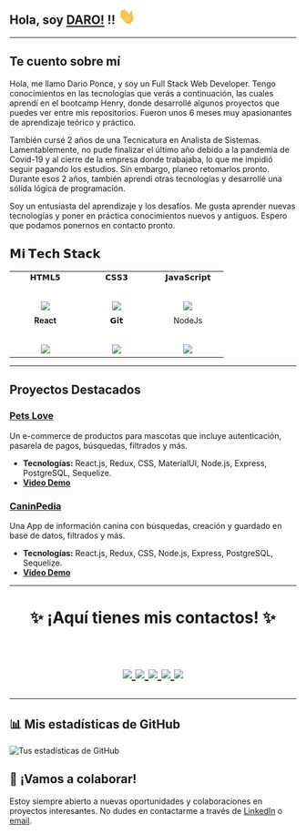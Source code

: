 ## Hola, soy [DARO!](https://github.com/DaroPonce21) !! <img src="https://raw.githubusercontent.com/parth-27/parth-27/master/Hi.gif" width="30px">

<hr/>

## Te cuento sobre mí

Hola, me llamo Dario Ponce, y soy un Full Stack Web Developer. Tengo conocimientos en las tecnologías que verás a continuación, las cuales aprendí en el bootcamp Henry, donde desarrollé algunos proyectos que puedes ver entre mis repositorios. Fueron unos 6 meses muy apasionantes de aprendizaje teórico y práctico.

También cursé 2 años de una Tecnicatura en Analista de Sistemas. Lamentablemente, no pude finalizar el último año debido a la pandemia de Covid-19 y al cierre de la empresa donde trabajaba, lo que me impidió seguir pagando los estudios. Sin embargo, planeo retomarlos pronto. Durante esos 2 años, también aprendí otras tecnologías y desarrollé una sólida lógica de programación.

Soy un entusiasta del aprendizaje y los desafíos. Me gusta aprender nuevas tecnologías y poner en práctica conocimientos nuevos y antiguos. Espero que podamos ponernos en contacto pronto.

## 𝗠𝗶 𝗧𝗲𝗰𝗵 𝗦𝘁𝗮𝗰𝗸

<table>
  <tbody>
    <tr valign="top">
      <td width="25%" align="center">
        <span>𝗛𝗧𝗠𝗟𝟱</span><br><br><br>
        <img height="64px" src="https://cdn.svgporn.com/logos/html-5.svg">
      </td>
      <td width="25%" align="center">
        <span>𝗖𝗦𝗦𝟯</span><br><br><br>
        <img height="64px" src="https://cdn.svgporn.com/logos/css-3.svg">
      </td>
      <td width="25%" align="center">
        <span>𝗝𝗮𝘃𝗮𝗦𝗰𝗿𝗶𝗽𝘁</span><br><br><br>
        <img height="64px" src="https://cdn.svgporn.com/logos/javascript.svg">
      </td>
    </tr>
    <tr valign="top">
      <td width="25%" align="center">
        <span><strong>React</strong></span><br><br><br>
        <img height="64px" src="https://cdn4.iconfinder.com/data/icons/logos-3/600/React.js_logo-512.png">
      </td>
      <td width="25%" align="center">
        <span>𝗚𝗶𝘁</span><br><br><br>
        <img height="64px" src="https://cdn.svgporn.com/logos/git-icon.svg">
      </td>
      <td width="25%" align="center">
        <span>NodeJs</span><br><br><br>
        <img height="64px" src="https://img.icons8.com/color/2x/nodejs.png">
      </td>
    </tr>
  </tbody>
</table>
<hr>

## Proyectos Destacados

### [Pets Love](https://github.com/DaroPonce21/Pet-store-ecommerce)
Un e-commerce de productos para mascotas que incluye autenticación, pasarela de pagos, búsquedas, filtrados y más.
- **Tecnologías:** React.js, Redux, CSS, MaterialUI, Node.js, Express, PostgreSQL, Sequelize.
- **[Video Demo](https://youtu.be/5fboDsE6vr0)**

### [CaninPedia](https://github.com/DaroPonce21/Canin-Pedia)
Una App de información canina con búsquedas, creación y guardado en base de datos, filtrados y más.
- **Tecnologías:** React.js, Redux, CSS, Node.js, Express, PostgreSQL, Sequelize.
- **[Video Demo](https://youtu.be/BOQ5OSzuXOE)**

<hr>

<h1 align="center">
✨ ¡Aquí tienes mis contactos! ✨

<p align="center">
  <br/>
  <a href="mailto:daroponce21@gmail.com">
    <img src="https://img.shields.io/badge/-DaroPonce21-c14438?style=flat&logo=Gmail&logoColor=white&link=mailto:daroponce21@gmail.com">
  </a>
  <a href="https://www.linkedin.com/in/dario-ponce/">
    <img src="https://img.shields.io/badge/LinkedIn-%230077B5.svg?&style=flat-square&logo=linkedin&logoColor=white">
  </a>
  <a href="https://github.com/DaroPonce21">
    <img src="https://img.shields.io/badge/Github-%230A0A0A.svg?&style=flat-square&logo=Github&logoColor=white">  
  </a>
  <a href="https://www.instagram.com/daroponce/">
    <img src="https://img.shields.io/badge/Instagram-%23E4405F.svg?&style=flat-square&logo=instagram&logoColor=white">
  </a>
  <a href="https://darioponceweb.vercel.app/">
    <img src="https://img.shields.io/badge/Portafolio-%230A0A0A.svg?&style=flat-square&logo=vercel&logoColor=white">
  </a>
</p>
</h1>
<hr>

## 📊 Mis estadísticas de GitHub

![Tus estadísticas de GitHub](https://github-readme-stats.vercel.app/api?username=DaroPonce21&show_icons=true&theme=radical)

## 🚀 ¡Vamos a colaborar!

Estoy siempre abierto a nuevas oportunidades y colaboraciones en proyectos interesantes. No dudes en contactarme a través de [LinkedIn](https://www.linkedin.com/in/dario-ponce/) o [email](mailto:daroponce21@gmail.com).
